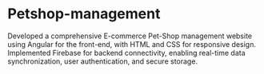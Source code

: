 # Petshop-management
Developed a comprehensive E-commerce Pet-Shop management website using Angular for the front-end, with HTML and CSS for responsive design. Implemented Firebase for backend connectivity, enabling real-time data synchronization, user authentication, and secure storage.
